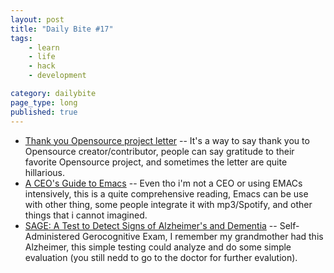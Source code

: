 ```yaml
---
layout: post
title: "Daily Bite #17"
tags: 
    - learn
    - life
    - hack
    - development

category: dailybite
page_type: long
published: true
---
```


- [Thank you Opensource project letter](https://www.thankyouopensource.com/) -- It's a way to say thank you to Opensource creator/contributor, people can say gratitude to their favorite Opensource project, and sometimes the letter are quite hillarious.
- [A CEO's Guide to Emacs](https://blog.fugue.co/2015-11-11-guide-to-emacs.html) -- Even tho i'm not a CEO or using EMACs intensively, this is a quite comprehensive reading, Emacs can be use with other thing, some people integrate it with mp3/Spotify, and other things that i cannot imagined.
- [SAGE: A Test to Detect Signs of Alzheimer's and Dementia](https://wexnermedical.osu.edu/brain-spine-neuro/memory-disorders/sage) -- Self-Administered Gerocognitive Exam, I remember my grandmother had this Alzheimer, this simple testing could analyze and do some simple evaluation (you still nedd to go to the doctor for further evalution).